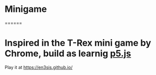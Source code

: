 # Minigame
======

Inspired in the T-Rex mini game by Chrome, build as learnig [p5.js](https://p5js.org/reference/)
===
Play it at https://en3sis.github.io/